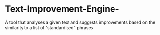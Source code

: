 # Text-Improvement-Engine-
A tool that analyses a given text and suggests improvements based on the similarity to a list of "standardised" phrases
